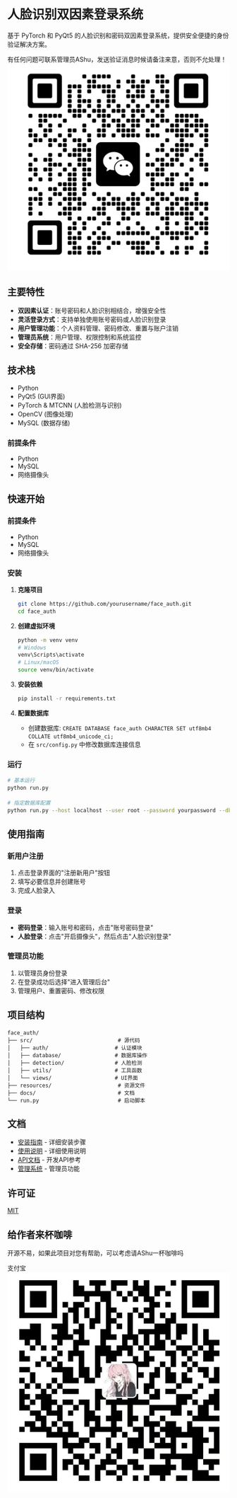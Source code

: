# 人脸识别双因素登录系统

基于 PyTorch 和 PyQt5 的人脸识别和密码双因素登录系统，提供安全便捷的身份验证解决方案。

有任何问题可联系管理员AShu，发送验证消息时候请备注来意，否则不允处理！
![img.png](img.png)

## 主要特性

- **双因素认证**：账号密码和人脸识别相结合，增强安全性
- **灵活登录方式**：支持单独使用账号密码或人脸识别登录
- **用户管理功能**：个人资料管理、密码修改、重置与账户注销
- **管理员系统**：用户管理、权限控制和系统监控
- **安全存储**：密码通过 SHA-256 加密存储

## 技术栈

- Python 
- PyQt5 (GUI界面)
- PyTorch & MTCNN (人脸检测与识别)
- OpenCV (图像处理)
- MySQL (数据存储)

### 前提条件

- Python
- MySQL
- 网络摄像头

## 快速开始

### 前提条件

- Python
- MySQL
- 网络摄像头

### 安装

1. **克隆项目**
   ```bash
   git clone https://github.com/yourusername/face_auth.git
   cd face_auth
   ```

2. **创建虚拟环境**
   ```bash
   python -m venv venv
   # Windows
   venv\Scripts\activate
   # Linux/macOS
   source venv/bin/activate
   ```

3. **安装依赖**
   ```bash
   pip install -r requirements.txt
   ```

4. **配置数据库**
   - 创建数据库: `CREATE DATABASE face_auth CHARACTER SET utf8mb4 COLLATE utf8mb4_unicode_ci;`
   - 在 `src/config.py` 中修改数据库连接信息

### 运行

```bash
# 基本运行
python run.py

# 指定数据库配置
python run.py --host localhost --user root --password yourpassword --db face_auth
```

## 使用指南

### 新用户注册

1. 点击登录界面的"注册新用户"按钮
2. 填写必要信息并创建账号
3. 完成人脸录入

### 登录

- **密码登录**：输入账号和密码，点击"账号密码登录"
- **人脸登录**：点击"开启摄像头"，然后点击"人脸识别登录"

### 管理员功能

1. 以管理员身份登录
2. 在登录成功后选择"进入管理后台"
3. 管理用户、重置密码、修改权限

## 项目结构

```
face_auth/
├── src/                           # 源代码
│   ├── auth/                     # 认证模块
│   ├── database/                 # 数据库操作
│   ├── detection/                # 人脸检测
│   ├── utils/                    # 工具函数
│   └── views/                    # UI界面
├── resources/                     # 资源文件
├── docs/                          # 文档
└── run.py                         # 启动脚本
```

## 文档

- [安装指南](docs/installation.md) - 详细安装步骤
- [使用说明](docs/usage.md) - 详细使用说明
- [API文档](docs/api.md) - 开发API参考
- [管理系统](docs/admin_system.md) - 管理员功能

## 许可证

[MIT](LICENSE)

## 给作者来杯咖啡
开源不易，如果此项目对您有帮助，可以考虑请AShu一杯咖啡吗

支付宝
![img_1.png](img_1.png)